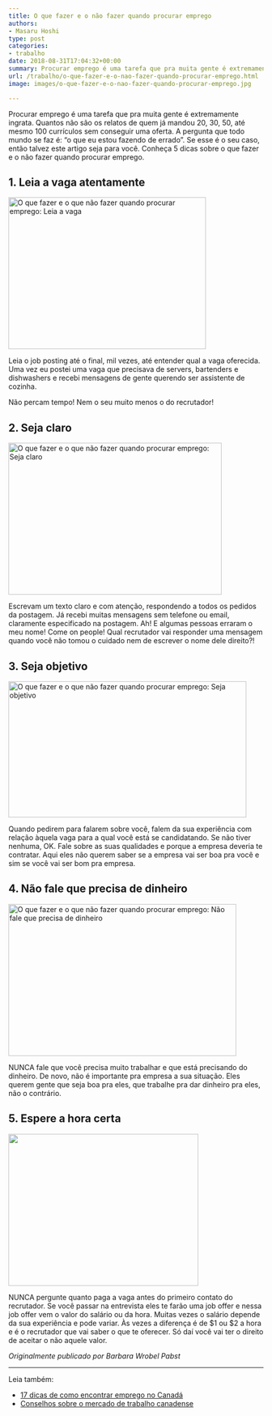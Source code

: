 ```yaml
---
title: O que fazer e o não fazer quando procurar emprego
authors:
- Masaru Hoshi
type: post
categories:
- trabalho
date: 2018-08-31T17:04:32+00:00
summary: Procurar emprego é uma tarefa que pra muita gente é extremamente ingrata. Conheça então 5 dicas sobre o que fazer e o não fazer quando procurar emprego.
url: /trabalho/o-que-fazer-e-o-nao-fazer-quando-procurar-emprego.html
image: images/o-que-fazer-e-o-nao-fazer-quando-procurar-emprego.jpg

---
```

Procurar emprego é uma tarefa que pra muita gente é extremamente ingrata. Quantos não são os relatos de quem já mandou 20, 30, 50, até mesmo 100 currículos sem conseguir uma oferta. A pergunta que todo mundo se faz é: &#8220;o que eu estou fazendo de errado&#8221;. Se esse é o seu caso, então talvez este artigo seja para você. Conheça 5 dicas sobre o que fazer e o não fazer quando procurar emprego.

## 1. Leia a vaga atentamente

<img class="aligncenter size-medium wp-image-11768" src="https://www.canadaagora.com/wp-content/uploads/o-que-fazer-e-o-nao-fazer-quando-procurar-emprego-leia-390x300.jpg" alt="O que fazer e o que não fazer quando procurar emprego: Leia a vaga" width="390" height="300" srcset="https://www.canadaagora.com/wp-content/uploads/o-que-fazer-e-o-nao-fazer-quando-procurar-emprego-leia-390x300.jpg 390w, https://www.canadaagora.com/wp-content/uploads/o-que-fazer-e-o-nao-fazer-quando-procurar-emprego-leia-364x280.jpg 364w, https://www.canadaagora.com/wp-content/uploads/o-que-fazer-e-o-nao-fazer-quando-procurar-emprego-leia-62x48.jpg 62w, https://www.canadaagora.com/wp-content/uploads/o-que-fazer-e-o-nao-fazer-quando-procurar-emprego-leia-125x96.jpg 125w, https://www.canadaagora.com/wp-content/uploads/o-que-fazer-e-o-nao-fazer-quando-procurar-emprego-leia.jpg 600w" sizes="(max-width: 390px) 100vw, 390px" />

Leia o job posting até o final, mil vezes, até entender qual a vaga oferecida. Uma vez eu postei uma vaga que precisava de servers, bartenders e dishwashers e recebi mensagens de gente querendo ser assistente de cozinha.

Não percam tempo! Nem o seu muito menos o do recrutador!

## 2. Seja claro

<img class="size-medium wp-image-11770 aligncenter" src="https://www.canadaagora.com/wp-content/uploads/o-que-fazer-e-o-nao-fazer-quando-procurar-emprego-seja-claro-421x300.png" alt="O que fazer e o que não fazer quando procurar emprego: Seja claro" width="421" height="300" srcset="https://www.canadaagora.com/wp-content/uploads/o-que-fazer-e-o-nao-fazer-quando-procurar-emprego-seja-claro-421x300.png 421w, https://www.canadaagora.com/wp-content/uploads/o-que-fazer-e-o-nao-fazer-quando-procurar-emprego-seja-claro-970x691.png 970w, https://www.canadaagora.com/wp-content/uploads/o-que-fazer-e-o-nao-fazer-quando-procurar-emprego-seja-claro-364x259.png 364w, https://www.canadaagora.com/wp-content/uploads/o-que-fazer-e-o-nao-fazer-quando-procurar-emprego-seja-claro-758x540.png 758w, https://www.canadaagora.com/wp-content/uploads/o-que-fazer-e-o-nao-fazer-quando-procurar-emprego-seja-claro-608x433.png 608w, https://www.canadaagora.com/wp-content/uploads/o-que-fazer-e-o-nao-fazer-quando-procurar-emprego-seja-claro-1152x821.png 1152w, https://www.canadaagora.com/wp-content/uploads/o-que-fazer-e-o-nao-fazer-quando-procurar-emprego-seja-claro-67x48.png 67w, https://www.canadaagora.com/wp-content/uploads/o-que-fazer-e-o-nao-fazer-quando-procurar-emprego-seja-claro-135x96.png 135w, https://www.canadaagora.com/wp-content/uploads/o-que-fazer-e-o-nao-fazer-quando-procurar-emprego-seja-claro.png 1266w" sizes="(max-width: 421px) 100vw, 421px" />

Escrevam um texto claro e com atenção, respondendo a todos os pedidos da postagem. Já recebi muitas mensagens sem telefone ou email, claramente especificado na postagem. Ah! E algumas pessoas erraram o meu nome! Come on people! Qual recrutador vai responder uma mensagem quando você não tomou o cuidado nem de escrever o nome dele direito?!

## 3. Seja objetivo

<img class="size-medium wp-image-11771 aligncenter" src="https://www.canadaagora.com/wp-content/uploads/o-que-fazer-e-o-nao-fazer-quando-procurar-emprego-seja-objetivo-470x269.jpg" alt="O que fazer e o que não fazer quando procurar emprego: Seja objetivo" width="470" height="269" srcset="https://www.canadaagora.com/wp-content/uploads/o-que-fazer-e-o-nao-fazer-quando-procurar-emprego-seja-objetivo-470x269.jpg 470w, https://www.canadaagora.com/wp-content/uploads/o-que-fazer-e-o-nao-fazer-quando-procurar-emprego-seja-objetivo-364x209.jpg 364w, https://www.canadaagora.com/wp-content/uploads/o-que-fazer-e-o-nao-fazer-quando-procurar-emprego-seja-objetivo-608x348.jpg 608w, https://www.canadaagora.com/wp-content/uploads/o-que-fazer-e-o-nao-fazer-quando-procurar-emprego-seja-objetivo-84x48.jpg 84w, https://www.canadaagora.com/wp-content/uploads/o-que-fazer-e-o-nao-fazer-quando-procurar-emprego-seja-objetivo-168x96.jpg 168w, https://www.canadaagora.com/wp-content/uploads/o-que-fazer-e-o-nao-fazer-quando-procurar-emprego-seja-objetivo.jpg 698w" sizes="(max-width: 470px) 100vw, 470px" />

Quando pedirem para falarem sobre você, falem da sua experiência com relação àquela vaga para a qual você está se candidatando. Se não tiver nenhuma, OK. Fale sobre as suas qualidades e porque a empresa deveria te contratar. Aqui eles não querem saber se a empresa vai ser boa pra você e sim se você vai ser bom pra empresa.

## 4. Não fale que precisa de dinheiro

<img class="size-medium wp-image-11769" src="https://www.canadaagora.com/wp-content/uploads/o-que-fazer-e-o-nao-fazer-quando-procurar-emprego-precisa-dinheiro-450x300.jpg" alt="O que fazer e o que não fazer quando procurar emprego: Não fale que precisa de dinheiro" width="450" height="300" srcset="https://www.canadaagora.com/wp-content/uploads/o-que-fazer-e-o-nao-fazer-quando-procurar-emprego-precisa-dinheiro-450x300.jpg 450w, https://www.canadaagora.com/wp-content/uploads/o-que-fazer-e-o-nao-fazer-quando-procurar-emprego-precisa-dinheiro-364x242.jpg 364w, https://www.canadaagora.com/wp-content/uploads/o-que-fazer-e-o-nao-fazer-quando-procurar-emprego-precisa-dinheiro-608x405.jpg 608w, https://www.canadaagora.com/wp-content/uploads/o-que-fazer-e-o-nao-fazer-quando-procurar-emprego-precisa-dinheiro-72x48.jpg 72w, https://www.canadaagora.com/wp-content/uploads/o-que-fazer-e-o-nao-fazer-quando-procurar-emprego-precisa-dinheiro-144x96.jpg 144w, https://www.canadaagora.com/wp-content/uploads/o-que-fazer-e-o-nao-fazer-quando-procurar-emprego-precisa-dinheiro.jpg 620w" sizes="(max-width: 450px) 100vw, 450px" />

NUNCA fale que você precisa muito trabalhar e que está precisando do dinheiro. De novo, não é importante pra empresa a sua situação. Eles querem gente que seja boa pra eles, que trabalhe pra dar dinheiro pra eles, não o contrário.

## 5. Espere a hora certa

<img class="size-medium wp-image-11767 aligncenter" src="https://www.canadaagora.com/wp-content/uploads/o-que-fazer-e-o-nao-fazer-quando-procurar-emprego-espere-a-hora-certa-375x300.jpg" alt="" width="375" height="300" srcset="https://www.canadaagora.com/wp-content/uploads/o-que-fazer-e-o-nao-fazer-quando-procurar-emprego-espere-a-hora-certa-375x300.jpg 375w, https://www.canadaagora.com/wp-content/uploads/o-que-fazer-e-o-nao-fazer-quando-procurar-emprego-espere-a-hora-certa-364x291.jpg 364w, https://www.canadaagora.com/wp-content/uploads/o-que-fazer-e-o-nao-fazer-quando-procurar-emprego-espere-a-hora-certa-60x48.jpg 60w, https://www.canadaagora.com/wp-content/uploads/o-que-fazer-e-o-nao-fazer-quando-procurar-emprego-espere-a-hora-certa-120x96.jpg 120w, https://www.canadaagora.com/wp-content/uploads/o-que-fazer-e-o-nao-fazer-quando-procurar-emprego-espere-a-hora-certa.jpg 450w" sizes="(max-width: 375px) 100vw, 375px" />

NUNCA pergunte quanto paga a vaga antes do primeiro contato do recrutador. Se você passar na entrevista eles te farão uma job offer e nessa job offer vem o valor do salário ou da hora. Muitas vezes o salário depende da sua experiência e pode variar. Às vezes a diferença é de $1 ou $2 a hora e é o recrutador que vai saber o que te oferecer. Só daí você vai ter o direito de aceitar o não aquele valor.

_Originalmente publicado por Barbara Wrobel Pabst_

* * *

Leia também:

  * [17 dicas de como encontrar emprego no Canadá][1]
  * [Conselhos sobre o mercado de trabalho canadense][2]

 [1]: https://www.canadaagora.com/japa/dicas-encontrar-emprego-no-canada.html
 [2]: https://www.canadaagora.com/japa/conselhos-sobre-o-mercado-de-trabalho-canadense.html